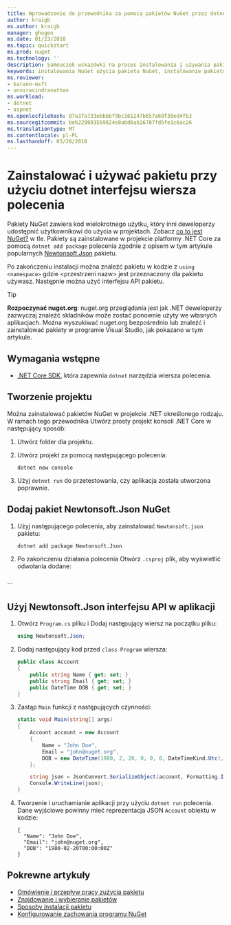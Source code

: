 ```yaml
---
title: Wprowadzenie do przewodnika za pomocą pakietów NuGet przez dotnet interfejsu wiersza polecenia | Dokumentacja firmy Microsoft
author: kraigb
ms.author: kraigb
manager: ghogen
ms.date: 01/23/2018
ms.topic: quickstart
ms.prod: nuget
ms.technology: ''
description: Samouczek wskazówki na proces instalowania i używania pakietu NuGet w projekcie platformy .NET Core.
keywords: instalowania NuGet użycia pakietu NuGet, instalowanie pakietów NuGet, odwołania do pakietu NuGet, za pomocą pakietów NuGet
ms.reviewer:
- karann-msft
- unniravindranathan
ms.workload:
- dotnet
- aspnet
ms.openlocfilehash: 87a37a733ebbbbf9bc161247b657a69f30ed4fb3
ms.sourcegitcommit: beb229893559824e8abd6ab16707fd5fe1c6ac26
ms.translationtype: MT
ms.contentlocale: pl-PL
ms.lasthandoff: 03/28/2018
---
```

# <a name="install-and-use-a-package-using-the-dotnet-cli"></a>Zainstalować i używać pakietu przy użyciu dotnet interfejsu wiersza polecenia

Pakiety NuGet zawiera kod wielokrotnego użytku, który inni deweloperzy udostępnić użytkownikowi do użycia w projektach. Zobacz [co to jest NuGet?](../What-is-NuGet.md) w tle. Pakiety są zainstalowane w projekcie platformy .NET Core za pomocą `dotnet add package` polecenia zgodnie z opisem w tym artykule popularnych [Newtonsoft.Json](https://www.nuget.org/packages/Newtonsoft.Json/) pakietu.

Po zakończeniu instalacji można znaleźć pakietu w kodzie z `using <namespace>` gdzie \<przestrzeni nazw\> jest przeznaczony dla pakietu używasz. Następnie można użyć interfejsu API pakietu.

> [!Tip]
> **Rozpoczynać nuget.org**: nuget.org przeglądania jest jak .NET deweloperzy zazwyczaj znaleźć składników może zostać ponownie użyty we własnych aplikacjach. Można wyszukiwać nuget.org bezpośrednio lub znaleźć i zainstalować pakiety w programie Visual Studio, jak pokazano w tym artykule.

## <a name="prerequisites"></a>Wymagania wstępne

- [.NET Core SDK](https://www.microsoft.com/net/download/), która zapewnia `dotnet` narzędzia wiersza polecenia.

## <a name="create-a-project"></a>Tworzenie projektu

Można zainstalować pakietów NuGet w projekcie .NET określonego rodzaju. W ramach tego przewodnika Utwórz prosty projekt konsoli .NET Core w następujący sposób:

1. Utwórz folder dla projektu.

1. Utwórz projekt za pomocą następującego polecenia:

    ```cli
    dotnet new console
    ```

1. Użyj `dotnet run` do przetestowania, czy aplikacja została utworzona poprawnie.

## <a name="add-the-newtonsoftjson-nuget-package"></a>Dodaj pakiet Newtonsoft.Json NuGet

1. Użyj następującego polecenia, aby zainstalować `Newtonsoft.json` pakietu:

    ```cli
    dotnet add package Newtonsoft.Json
    ```

1. Po zakończeniu działania polecenia Otwórz `.csproj` plik, aby wyświetlić odwołania dodane:

    ```xml
  <ItemGroup>
    <PackageReference Include="Newtonsoft.Json" Version="10.0.3" />
  </ItemGroup>
    ```

## <a name="use-the-newtonsoftjson-api-in-the-app"></a>Użyj Newtonsoft.Json interfejsu API w aplikacji

1. Otwórz `Program.cs` pliku i Dodaj następujący wiersz na początku pliku:

    ```cs
    using Newtonsoft.Json;
    ```

1. Dodaj następujący kod przed `class Program` wiersza:

    ```cs
    public class Account
    {
        public string Name { get; set; }
        public string Email { get; set; }
        public DateTime DOB { get; set; }
    }
    ```

1. Zastąp `Main` funkcji z następujących czynności:

    ```cs
    static void Main(string[] args)
    {
        Account account = new Account
        {
            Name = "John Doe",
            Email = "john@nuget.org",
            DOB = new DateTime(1980, 2, 20, 0, 0, 0, DateTimeKind.Utc),
        };

        string json = JsonConvert.SerializeObject(account, Formatting.Indented);
        Console.WriteLine(json);
    }
    ```

1. Tworzenie i uruchamianie aplikacji przy użyciu `dotnet run` polecenia. Dane wyjściowe powinny mieć reprezentacja JSON `Account` obiektu w kodzie:

    ```output
    {
      "Name": "John Doe",
      "Email": "john@nuget.org",
      "DOB": "1980-02-20T00:00:00Z"
    }
    ```

## <a name="related-articles"></a>Pokrewne artykuły

- [Omówienie i przepływ pracy zużycia pakietu](../consume-packages/overview-and-workflow.md)
- [Znajdowanie i wybieranie pakietów](../consume-packages/finding-and-choosing-packages.md)
- [Sposoby instalacji pakietu](../consume-packages/ways-to-install-a-package.md)
- [Konfigurowanie zachowania programu NuGet](../consume-packages/configuring-nuget-behavior.md)
